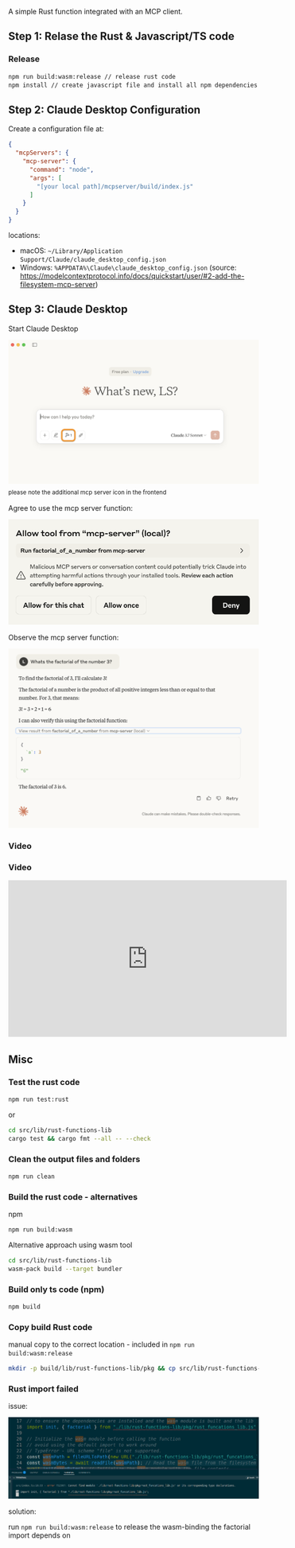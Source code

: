 A simple Rust function integrated with an MCP client.

## Step 1: Relase the Rust & Javascript/TS code

### Release
```sh
npm run build:wasm:release // release rust code
npm install // create javascript file and install all npm dependencies
```

## Step 2: Claude Desktop Configuration

Create a configuration file at:

```json
{
  "mcpServers": {
    "mcp-server": {
      "command": "node",
      "args": [
        "[your local path]/mcpserver/build/index.js"
      ]
    }
  }
}
```

locations:

- macOS: `~/Library/Application Support/Claude/claude_desktop_config.json`
- Windows: `%APPDATA%\Claude\claude_desktop_config.json`
(source: https://modelcontextprotocol.info/docs/quickstart/user/#2-add-the-filesystem-mcp-server)

## Step 3: Claude Desktop

Start Claude Desktop

![Claude Desktop Initial View](Claude_Desktop_Initial_View_detail.png)
<sub>please note the additional mcp server icon in the frontend<sub>

Agree to use the mcp server function:

![Allow MCP server](consent_use_mcp_server_function01.png)

Observe the mcp server function:

![factorial function used](factorial_function_used_in-claude_desktop_detail.png)

### Video

### Video

<iframe width="560" height="315" src="https://youtu.be/DlD7uWniNyE" frameborder="0" allowfullscreen></iframe>

## Misc

### Test the rust code

```sh
npm run test:rust
```

or

```sh
cd src/lib/rust-functions-lib
cargo test && cargo fmt --all -- --check
```

### Clean the output files and folders

```sh
npm run clean
```

### Build the rust code - alternatives

npm
```sh
npm run build:wasm

```

Alternative approach using wasm tool
```sh
cd src/lib/rust-functions-lib
wasm-pack build --target bundler
```

### Build only ts code (npm)

```sh
npm build
```

### Copy build Rust code
manual copy to the correct location - included in `npm run build:wasm:release`

```sh
mkdir -p build/lib/rust-functions-lib/pkg && cp src/lib/rust-functions-lib/pkg/rust_funcations_lib.js build/lib/rust-functions-lib/pkg/rust_funcations_lib.js
```

### Rust import failed

issue:

![rust import failed](rust-import-failed.png)

solution:

run `npm run build:wasm:release` to release the wasm-binding the factorial import depends on